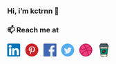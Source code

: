 ### Hi, i’m kctrnn 👋

<h3>📫 Reach me at</h3>

<a href="https://www.linkedin.com/in/kimchantr/"><img src="linkedinnn.svg" width="30" height="30"></a>&nbsp;&nbsp;
<a href="#"><img src="pinterest.svg" width="30" height="30"></a>&nbsp;&nbsp;
<a href="https://www.facebook.com/kctrnn/"><img src="f.svg" width="30" height="30"></a>&nbsp;&nbsp;
<a href="#"><img src="twitter.svg" width="30" height="30"></a>&nbsp;&nbsp;
<a href="#"><img src="dribbble.svg" width="30" height="30"></a>&nbsp;&nbsp;
<a href="#"><img src="coffee-cup.svg" width="30" height="30"></a>




 


